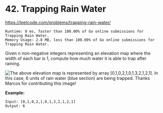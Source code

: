 # 42. Trapping Rain Water

https://leetcode.com/problems/trapping-rain-water/

```
Runtime: 0 ms, faster than 100.00% of Go online submissions for Trapping Rain Water.
Memory Usage: 2.8 MB, less than 100.00% of Go online submissions for Trapping Rain Water.
```

Given n non-negative integers representing an elevation map where the width of each bar is 1, compute how much water it is able to trap after raining.

![The above elevation map is represented by array [0,1,0,2,1,0,1,3,2,1,2,1]. In this case, 6 units of rain water (blue section) are being trapped. Thanks Marcos for contributing this image!](https://assets.leetcode.com/uploads/2018/10/22/rainwatertrap.png)

**Example:**
```
Input: [0,1,0,2,1,0,1,3,2,1,2,1]
Output: 6
```